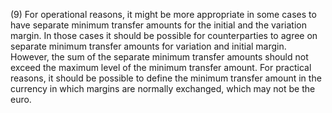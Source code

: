 (9) For operational reasons, it might be more appropriate in some cases to have separate minimum transfer amounts for the initial and the variation margin. In those cases it should be possible for counterparties to agree on separate minimum transfer amounts for variation and initial margin. However, the sum of the separate minimum transfer amounts should not exceed the maximum level of the minimum transfer amount. For practical reasons, it should be possible to define the minimum transfer amount in the currency in which margins are normally exchanged, which may not be the euro.